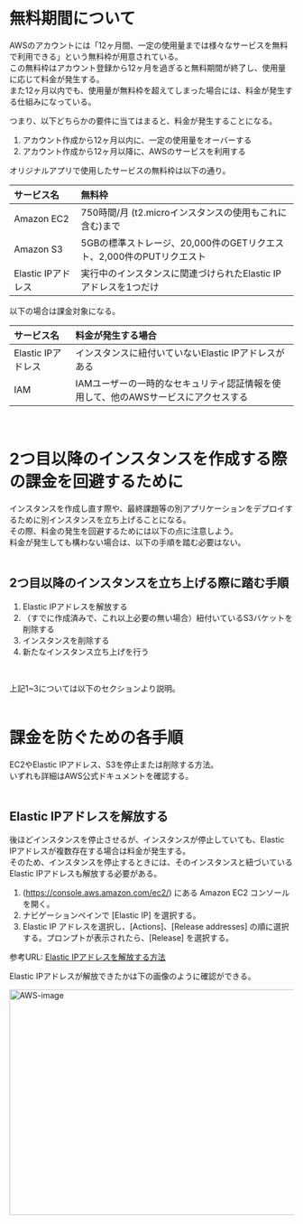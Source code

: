 # 無料期間について
AWSのアカウントには「12ヶ月間、一定の使用量までは様々なサービスを無料で利用できる」という無料枠が用意されている。  
この無料枠はアカウント登録から12ヶ月を過ぎると無料期間が終了し、使用量に応じて料金が発生する。  
また12ヶ月以内でも、使用量が無料枠を超えてしまった場合には、料金が発生する仕組みになっている。  

つまり、以下どちらかの要件に当てはまると、料金が発生することになる。  

1. アカウント作成から12ヶ月以内に、一定の使用量をオーバーする
2. アカウント作成から12ヶ月以降に、AWSのサービスを利用する  

オリジナルアプリで使用したサービスの無料枠は以下の通り。

|サービス名|無料枠|
|:---|:---|
|Amazon EC2|750時間/月 (t2.microインスタンスの使用もこれに含む)まで|
|Amazon S3|5GBの標準ストレージ、20,000件のGETリクエスト、2,000件のPUTリクエスト|
|Elastic IPアドレス	|実行中のインスタンスに関連づけられたElastic IPアドレスを1つだけ|

以下の場合は課金対象になる。

|サービス名|料金が発生する場合|
|:---|:---|
|Elastic IPアドレス|インスタンスに紐付いていないElastic IPアドレスがある|
|IAM|IAMユーザーの一時的なセキュリティ認証情報を使用して、他のAWSサービスにアクセスする|
<br>

# 2つ目以降のインスタンスを作成する際の課金を回避するために
インスタンスを作成し直す際や、最終課題等の別アプリケーションをデプロイするために別インスタンスを立ち上げることになる。  
その際、料金の発生を回避するためには以下の点に注意しよう。  
料金が発生しても構わない場合は、以下の手順を踏む必要はない。  
<br>

## 2つ目以降のインスタンスを立ち上げる際に踏む手順
1. Elastic IPアドレスを解放する  
2. （すでに作成済みで、これ以上必要の無い場合）紐付いているS3バケットを削除する
3. インスタンスを削除する
4. 新たなインスタンス立ち上げを行う
<br>

上記1~3については以下のセクションより説明。  
<br>

# 課金を防ぐための各手順
EC2やElastic IPアドレス、S3を停止または削除する方法。  
いずれも詳細はAWS公式ドキュメントを確認する。  
<br>

## Elastic IPアドレスを解放する
後ほどインスタンスを停止させるが、インスタンスが停止していても、Elastic IPアドレスが複数存在する場合は料金が発生する。  
そのため、インスタンスを停止するときには、そのインスタンスと紐づいているElastic IPアドレスも解放する必要がある。  

1. (https://console.aws.amazon.com/ec2/) にある Amazon EC2 コンソールを開く。
2. ナビゲーションペインで [Elastic IP] を選択する。
3. Elastic IP アドレスを選択し、[Actions]、[Release addresses] の順に選択する。プロンプトが表示されたら、[Release] を選択する。  

参考URL: [Elastic IPアドレスを解放する方法](https://docs.aws.amazon.com/ja_jp/AWSEC2/latest/UserGuide/elastic-ip-addresses-eip.html#using-instance-addressing-eips-releasing)  

Elastic IPアドレスが解放できたかは下の画像のように確認ができる。  

<img height="400" width="800" alt="AWS-image" src="https://i.gyazo.com/531a2b95f9ee7aa60ef07b1771229239.png">
